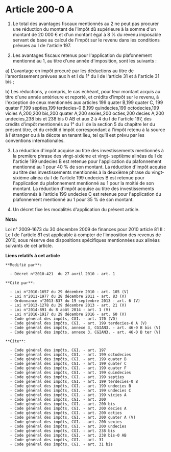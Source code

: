 # Article 200-0 A

1. Le total des avantages fiscaux mentionnés au 2 ne peut pas procurer une réduction du montant de l'impôt dû supérieure à la
somme d'un montant de 20 000 € et d'un montant égal à 8 % du revenu imposable servant de base au calcul de l'impôt sur le
revenu dans les conditions prévues au I de l'article 197.

2. Les avantages fiscaux retenus pour l'application du plafonnement mentionné au 1, au titre d'une année d'imposition, sont
les suivants : 

a) L'avantage en impôt procuré par les déductions au titre de l'amortissement prévues aux h et l du 1° du I de l'article 31
et à l'article 31 bis ; 

b) Les réductions, y compris, le cas échéant, pour leur montant acquis au titre d'une année antérieure et reporté, et crédits
d'impôt sur le revenu, à l'exception de ceux mentionnés aux articles 199 quater B,199 quater C,
199 quater F,199 septies,199 terdecies-0 B,199 quindecies,199 octodecies,199 vicies A,200,200 bis,200 quater A,200 sexies,200
octies,200 decies A,200 undecies,238 bis et 238 bis 0 AB et aux 2 à 4 du I de l'article 197, des crédits d'impôt mentionnés
au 1° du II de la section 5 du chapitre Ier du présent titre, et du crédit d'impôt correspondant à l'impôt retenu à la source
à l'étranger ou à la décote en tenant lieu, tel qu'il est prévu par les conventions internationales. 

3. La réduction d'impôt acquise au titre des investissements mentionnés à la première phrase des vingt-sixième et vingt-
septième alinéas du I de l'article 199 undecies B est retenue pour l'application du plafonnement mentionné au 1 pour 40 % de
son montant. La réduction d'impôt acquise au titre des investissements mentionnés à la deuxième phrase du vingt-sixième
alinéa du I de l'article 199 undecies B est retenue pour l'application du plafonnement mentionné au 1 pour la moitié de son
montant. La réduction d'impôt acquise au titre des investissements mentionnés à l'article 199 undecies C est retenue pour
l'application du plafonnement mentionné au 1 pour 35 % de son montant. 

4. Un décret fixe les modalités d'application du présent article.

**Nota:**

Loi n° 2009-1673 du 30 décembre 2009 de finances pour 2010 article 81 II : Le I de l'article 81 est applicable à compter de
l'imposition des revenus de 2010, sous réserve des dispositions spécifiques mentionnées aux alinéas suivants de cet article.

**Liens relatifs à cet article**

	**Modifié par**:

	  - Décret n°2010-421  du 27 avril 2010 - art. 1

	**Cité par**:

	  - Loi n°2010-1657 du 29 décembre 2010 - art. 105 (V)
	  - Loi n°2011-1977 du 28 décembre 2011 - art. 83 (V)
	  - Ordonnance n°2013-837 du 19 septembre 2013 - art. 6 (V)
	  - Loi n°2013-1278 du 29 décembre 2013 - art. 21 (V)
	  - Loi n°2014-891 du 8 août 2014 - art. 1 (V)
	  - Loi n°2016-1917 du 29 décembre 2016 - art. 60 (V)
	  - Code général des impôts, CGI. - art. 170 (VD)
	  - Code général des impôts, CGI. - art. 199 terdecies-0 A (V)
	  - Code général des impôts, annexe 3, CGIAN3. - art. 46-0 B bis (V)
	  - Code général des impôts, annexe 3, CGIAN3. - art. 46-0 B ter (V)

	**Cite**:

	  - Code général des impôts, CGI. - art. 197
	  - Code général des impôts, CGI. - art. 199 octodecies
	  - Code général des impôts, CGI. - art. 199 quater B
	  - Code général des impôts, CGI. - art. 199 quater C
	  - Code général des impôts, CGI. - art. 199 quater F
	  - Code général des impôts, CGI. - art. 199 quindecies
	  - Code général des impôts, CGI. - art. 199 septies
	  - Code général des impôts, CGI. - art. 199 terdecies-0 B
	  - Code général des impôts, CGI. - art. 199 undecies B
	  - Code général des impôts, CGI. - art. 199 undecies C
	  - Code général des impôts, CGI. - art. 199 vicies A
	  - Code général des impôts, CGI. - art. 200
	  - Code général des impôts, CGI. - art. 200 bis
	  - Code général des impôts, CGI. - art. 200 decies A
	  - Code général des impôts, CGI. - art. 200 octies
	  - Code général des impôts, CGI. - art. 200 quater A (V)
	  - Code général des impôts, CGI. - art. 200 sexies
	  - Code général des impôts, CGI. - art. 200 undecies
	  - Code général des impôts, CGI. - art. 238 bis
	  - Code général des impôts, CGI. - art. 238 bis-0 AB
	  - Code général des impôts, CGI. - art. 31
	  - Code général des impôts, CGI. - art. 31 bis
